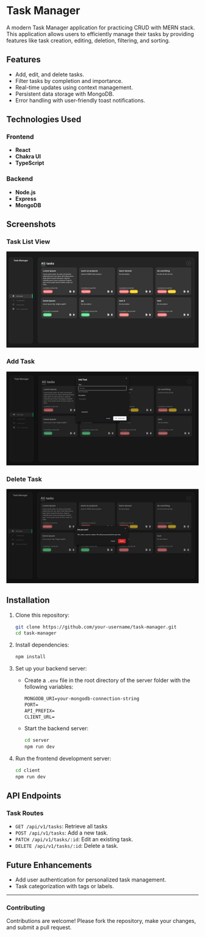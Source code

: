 # Task Manager

A modern Task Manager application for practicing CRUD with MERN stack. This application allows users to efficiently manage their tasks by providing features like task creation, editing, deletion, filtering, and sorting.

## Features

- Add, edit, and delete tasks.
- Filter tasks by completion and importance.
- Real-time updates using context management.
- Persistent data storage with MongoDB.
- Error handling with user-friendly toast notifications.

## Technologies Used

### Frontend

- **React**
- **Chakra UI**
- **TypeScript**

### Backend

- **Node.js**
- **Express**
- **MongoDB**

## Screenshots

### Task List View

![Task List View](./client/public/Task-list-liew.jpg)

### Add Task

![Add Task](./client/public/add-task.jpg)


### Delete Task
![Add Task Modal](./client/public/delete-taskjpg.jpg)


## Installation

1. Clone this repository:

   ```bash
   git clone https://github.com/your-username/task-manager.git
   cd task-manager
   ```

2. Install dependencies:

   ```bash
   npm install
   ```

3. Set up your backend server:

   - Create a `.env` file in the root directory of the server folder with the following variables:
     ```env
     MONGODB_URI=your-mongodb-connection-string
     PORT=
     API_PREFIX=
     CLIENT_URL=
     ```
   - Start the backend server:
     ```bash
     cd server
     npm run dev
     ```

4. Run the frontend development server:
   ```bash
   cd client
   npm run dev
   ```

## API Endpoints

### Task Routes

- `GET /api/v1/tasks`: Retrieve all tasks
- `POST /api/v1/tasks`: Add a new task.
- `PATCH /api/v1/tasks/:id`: Edit an existing task.
- `DELETE /api/v1/tasks/:id`: Delete a task.

## Future Enhancements

- Add user authentication for personalized task management.
- Task categorization with tags or labels.

---

### Contributing

Contributions are welcome! Please fork the repository, make your changes, and submit a pull request.
